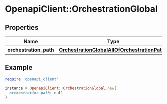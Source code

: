 # OpenapiClient::OrchestrationGlobal

## Properties

| Name | Type | Description | Notes |
| ---- | ---- | ----------- | ----- |
| **orchestration_path** | [**OrchestrationGlobalAllOfOrchestrationPath1**](OrchestrationGlobalAllOfOrchestrationPath1.md) |  |  |

## Example

```ruby
require 'openapi_client'

instance = OpenapiClient::OrchestrationGlobal.new(
  orchestration_path: null
)
```

